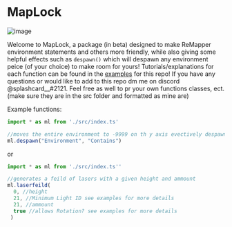 

# MapLock

![image](https://user-images.githubusercontent.com/111317032/196288977-46432d19-d0e6-4e7b-9f28-09ebe29dc3f9.png)

Welcome to MapLock, a package (in beta) designed to make ReMapper environment statements and others more friendly, while also giving some helpful effects such as `despawn()` which will despawn any environment peice (of your choice) to make room for yours!  Tutorials/explanations for each function can be found in the [examples](https://github.com/Splashcard04/MapLock/wiki/Examples) for this repo!  If you have any questions or would like to add to this repo dm me on discord @splashcard__#2121.  Feel free as well to pr your own functions classes, ect. (make sure they are in the src folder and formatted as mine are)

Example functions:

```ts
import * as ml from './src/index.ts'

//moves the entire environment to -9999 on th y axis evectively despawning it
ml.despawn("Environment", "Contains")
```
or 

```ts
import * as ml from './src/index.ts''

//generates a feild of lasers with a given height and ammount
ml.laserfeild(
  0, //height
  21, //Minimum Light ID see examples for more details
  21, //ammount 
  true //allows Rotation? see examples for more details
 )
